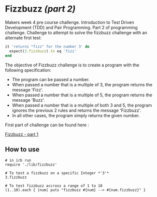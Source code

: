 # Fizzbuzz *(part 2)*

Makers week 4 pre course challenge. Introduction to Test Driven Development (TDD) and Pair Programming. 
Part 2 of programming challenge. Challenge to attempt to solve the fizzbuzz challenge with an alternate first test:

``` ruby
it 'returns "fizz" for the number 3' do
  expect(3.fizzbuzz).to eq 'fizz'
end
```

The objective of Fizzbuzz challenge is to create a program with the following specification:

* The program can be passed a number.
* When passed a number that is a multiple of 3, the program returns the message 'Fizz'.
* When passed a number that is a multiple of 5, the program returns the message 'Buzz'.
* When passed a number that is a multiple of both 3 and 5, the program ignores the previous 2 rules and returns the message 'Fizzbuzz'.
* In all other cases, the program simply returns the given number.

First part of challenge can be found here :

[Fizzbuzz - part 1](https://github.com/FayeCarter/fizzbuzz)

## How to use ##

```shell
# in irb run
require './lib/fizzbuzz'

# To test a fizzbuzz on a specific Integer *'3'*
3.fizzbuzz

# To test fizzbuzz accross a range of 1 to 10
(1..10).each { |num| puts "fizzbuzz #{num} --> #{num.fizzbuzz}" } 
```
